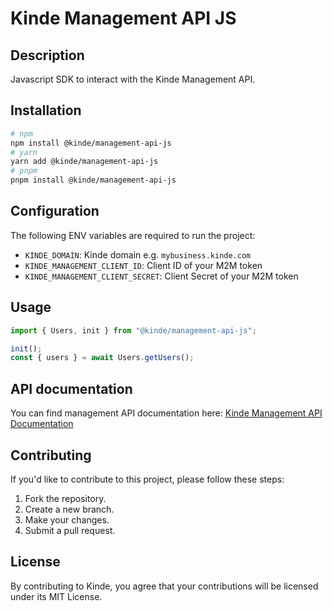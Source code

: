 # Kinde Management API JS

## Description

Javascript SDK to interact with the Kinde Management API.

## Installation

```bash
# npm
npm install @kinde/management-api-js
# yarn
yarn add @kinde/management-api-js
# pnpm
pnpm install @kinde/management-api-js
```

## Configuration

The following ENV variables are required to run the project:

- `KINDE_DOMAIN`: Kinde domain e.g. `mybusiness.kinde.com`
- `KINDE_MANAGEMENT_CLIENT_ID`: Client ID of your M2M token
- `KINDE_MANAGEMENT_CLIENT_SECRET`: Client Secret of your M2M token

## Usage

```js
import { Users, init } from "@kinde/management-api-js";

init();
const { users } = await Users.getUsers();
```

## API documentation
You can find management API documentation here: [Kinde Management API Documentation](https://kinde.com/api/docs/#kinde-management-api)


## Contributing

If you'd like to contribute to this project, please follow these steps:

1. Fork the repository.
2. Create a new branch.
3. Make your changes.
4. Submit a pull request.

## License

By contributing to Kinde, you agree that your contributions will be licensed under its MIT License.
